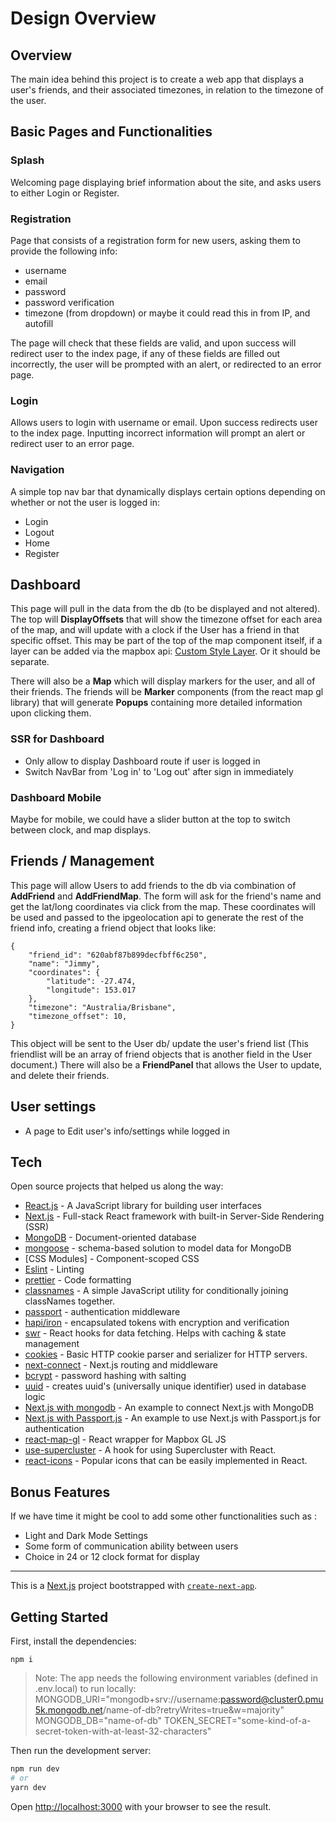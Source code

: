 # Design Overview

## Overview

The main idea behind this project is to create a web app that displays a user's friends, and their associated timezones, in relation to the timezone of the user.

## Basic Pages and Functionalities

### Splash

Welcoming page displaying brief information about the site, and asks users to either Login or Register.

### Registration

Page that consists of a registration form for new users, asking them to provide the following info:

-   username
-   email
-   password
-   password verification
-   timezone (from dropdown) or maybe it could read this in from IP, and autofill

The page will check that these fields are valid, and upon success will redirect user to the index page, if any of these fields are filled out incorrectly, the user will be prompted with an alert, or redirected to an error page.

### Login

Allows users to login with username or email. Upon success redirects user to the index page. Inputting incorrect information will prompt an alert or redirect user to an error page.

### Navigation

A simple top nav bar that dynamically displays certain options depending on whether or not the user is logged in:

-   Login
-   Logout
-   Home
-   Register

## Dashboard

This page will pull in the data from the db (to be displayed and not altered). The top will **DisplayOffsets** that will show the timezone offset for each area of the map, and will update with a clock if the User has a friend in that specific offset. This may be part of the top of the map component itself, if a layer can be added via the mapbox api: [Custom Style Layer](https://docs.mapbox.com/mapbox-gl-js/example/custom-style-layer/). Or it should be separate.

There will also be a **Map** which will display markers for the user, and all of their friends. The friends will be **Marker** components (from the react map gl library) that will generate **Popups** containing more detailed information upon clicking them.

### SSR for Dashboard

-   Only allow to display Dashboard route if user is logged in
-   Switch NavBar from 'Log in' to 'Log out' after sign in immediately

### Dashboard Mobile

Maybe for mobile, we could have a slider button at the top to switch between clock, and map displays.

## Friends / Management

This page will allow Users to add friends to the db via combination of **AddFriend** and **AddFriendMap**. The form will ask for the friend's name and get the lat/long coordinates via click from the map. These coordinates will be used and passed to the ipgeolocation api to generate the rest of the friend info, creating a friend object that looks like:

```
{
    "friend_id": "620abf87b899decfbff6c250",
    "name": "Jimmy",
    "coordinates": {
        "latitude": -27.474,
        "longitude": 153.017
    },
    "timezone": "Australia/Brisbane",
    "timezone_offset": 10,
}
```

This object will be sent to the User db/ update the user's friend list (This friendlist will be an array of friend objects that is another field in the User document.) There will also be a **FriendPanel** that allows the User to update, and delete their friends.

## User settings

-   A page to Edit user's info/settings while logged in

## Tech

Open source projects that helped us along the way:

-   [React.js](https://reactjs.org/) - A JavaScript library for building user interfaces
-   [Next.js](https://nextjs.org/) - Full-stack React framework with built-in Server-Side Rendering (SSR)
-   [MongoDB](https://www.mongodb.com/) - Document-oriented database
-   [mongoose](https://mongoosejs.com/) - schema-based solution to model data for MongoDB
-   [CSS Modules] - Component-scoped CSS
-   [Eslint](https://eslint.org/) - Linting
-   [prettier](https://prettier.io/) - Code formatting
-   [classnames](https://www.npmjs.com/package/classnames) - A simple JavaScript utility for conditionally joining classNames together.
-   [passport](https://www.passportjs.org/) - authentication middleware
-   [hapi/iron](https://hapi.dev/module/iron) - encapsulated tokens with encryption and verification
-   [swr](https://swr.vercel.app/) - React hooks for data fetching. Helps with caching & state management
-   [cookies](https://www.npmjs.com/package/cookie) - Basic HTTP cookie parser and serializer for HTTP servers.
-   [next-connect](https://www.npmjs.com/package/next-connect) - Next.js routing and middleware
-   [bcrypt](https://www.npmjs.com/package/bcryptjs) - password hashing with salting
-   [uuid](https://www.npmjs.com/package/uuid) - creates uuid's (universally unique identifier) used in database logic
-   [Next.js with mongodb](https://github.com/vercel/next.js/tree/canary/examples/with-mongodb-mongoose) - An example to connect Next.js with MongoDB
-   [Next.js with Passport.js](https://github.com/vercel/next.js/tree/canary/examples/with-passport) - An example to use Next.js with Passport.js for authentication
-   [react-map-gl](https://visgl.github.io/react-map-gl/) - React wrapper for Mapbox GL JS
-   [use-supercluster](https://www.npmjs.com/package/use-supercluster) - A hook for using Supercluster with React.
-   [react-icons](https://react-icons.github.io/react-icons/) - Popular icons that can be easily implemented in React.

## Bonus Features

If we have time it might be cool to add some other functionalities such as :

-   Light and Dark Mode Settings
-   Some form of communication ability between users
-   Choice in 24 or 12 clock format for display

---

This is a [Next.js](https://nextjs.org/) project bootstrapped with [`create-next-app`](https://github.com/vercel/next.js/tree/canary/packages/create-next-app).

## Getting Started

First, install the dependencies:

```
npm i
```

> Note:
> The app needs the following environment variables (defined in .env.local) to run locally:
> MONGODB_URI="mongodb+srv://username:password@cluster0.pmu5k.mongodb.net/name-of-db?retryWrites=true&w=majority"
> MONGODB_DB="name-of-db"
> TOKEN_SECRET="some-kind-of-a-secret-token-with-at-least-32-characters"

Then run the development server:

```bash
npm run dev
# or
yarn dev
```

Open [http://localhost:3000](http://localhost:3000) with your browser to see the result.
